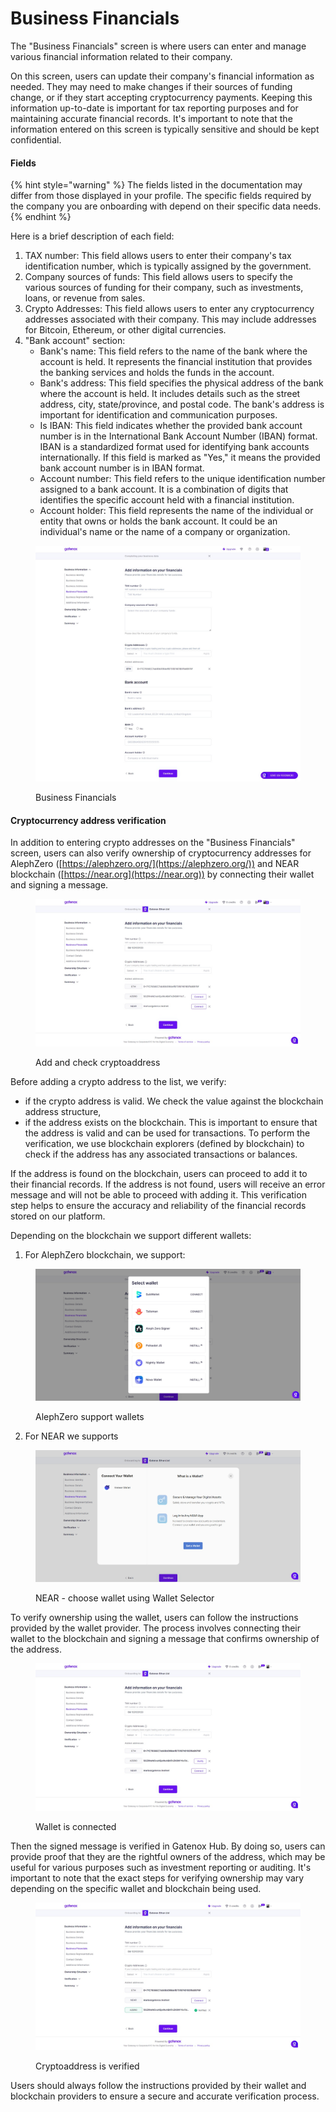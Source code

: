 # Business Financials

The "Business Financials" screen is where users can enter and manage various financial information related to their company.

On this screen, users can update their company's financial information as needed. They may need to make changes if their sources of funding change, or if they start accepting cryptocurrency payments. Keeping this information up-to-date is important for tax reporting purposes and for maintaining accurate financial records. It's important to note that the information entered on this screen is typically sensitive and should be kept confidential.

#### Fields

{% hint style="warning" %}
The fields listed in the documentation may differ from those displayed in your profile. The specific fields required by the company you are onboarding with depend on their specific data needs.
{% endhint %}

Here is a brief description of each field:

1. TAX number: This field allows users to enter their company's tax identification number, which is typically assigned by the government.
2. Company sources of funds: This field allows users to specify the various sources of funding for their company, such as investments, loans, or revenue from sales.
3. Crypto Addresses: This field allows users to enter any cryptocurrency addresses associated with their company. This may include addresses for Bitcoin, Ethereum, or other digital currencies.
4. "Bank account" section:
   * Bank's name: This field refers to the name of the bank where the account is held. It represents the financial institution that provides the banking services and holds the funds in the account.
   * Bank's address: This field specifies the physical address of the bank where the account is held. It includes details such as the street address, city, state/province, and postal code. The bank's address is important for identification and communication purposes.
   * &#x20;Is IBAN: This field indicates whether the provided bank account number is in the International Bank Account Number (IBAN) format. IBAN is a standardized format used for identifying bank accounts internationally. If this field is marked as "Yes," it means the provided bank account number is in IBAN format.
   * Account number: This field refers to the unique identification number assigned to a bank account. It is a combination of digits that identifies the specific account held with a financial institution.
   * Account holder: This field represents the name of the individual or entity that owns or holds the bank account. It could be an individual's name or the name of a company or organization.

<figure><img src="../../../.gitbook/assets/BusinessFinancialsNW.png" alt="Business Financials"><figcaption><p>Business Financials</p></figcaption></figure>

#### Cryptocurrency address verification

In addition to entering crypto addresses on the "Business Financials" screen, users can also verify ownership of cryptocurrency addresses for AlephZero ([https://alephzero.org/](https://alephzero.org/)) and NEAR blockchain ([https://near.org](https://near.org)) by connecting their wallet and signing a message.

<figure><img src="../../../.gitbook/assets/BusinessFinancialsCrypto.png" alt=""><figcaption><p>Add and check cryptoaddress</p></figcaption></figure>

Before adding a crypto address to the list, we verify:

* if the crypto address is valid. We check the value against the blockchain address structure,
* if the address exists on the blockchain. This is important to ensure that the address is valid and can be used for transactions. To perform the verification, we use blockchain explorers (defined by blockchain) to check if the address has any associated transactions or balances.

If the address is found on the blockchain, users can proceed to add it to their financial records. If the address is not found, users will receive an error message and will not be able to proceed with adding it. This verification step helps to ensure the accuracy and reliability of the financial records stored on our platform.

Depending on the blockchain we support different wallets:

1. For AlephZero blockchain, we support:&#x20;

<figure><img src="../../../.gitbook/assets/AlephZeroSupportedWallets.png" alt=""><figcaption><p>AlephZero support wallets</p></figcaption></figure>

2. For NEAR we supports

<figure><img src="../../../.gitbook/assets/NEARSupportedWallets.png" alt=""><figcaption><p>NEAR - choose wallet using Wallet Selector</p></figcaption></figure>

To verify ownership using the wallet, users can follow the instructions provided by the wallet provider. The process involves connecting their wallet to the blockchain and signing a message that confirms ownership of the address.

<figure><img src="../../../.gitbook/assets/AlephZeroConnected.png" alt=""><figcaption><p>Wallet is connected</p></figcaption></figure>

Then the signed message is verified in Gatenox Hub. By doing so, users can provide proof that they are the rightful owners of the address, which may be useful for various purposes such as investment reporting or auditing. It's important to note that the exact steps for verifying ownership may vary depending on the specific wallet and blockchain being used.

<figure><img src="../../../.gitbook/assets/AlephZeroVerified.png" alt=""><figcaption><p>Cryptoaddress is verified</p></figcaption></figure>

Users should always follow the instructions provided by their wallet and blockchain providers to ensure a secure and accurate verification process.
